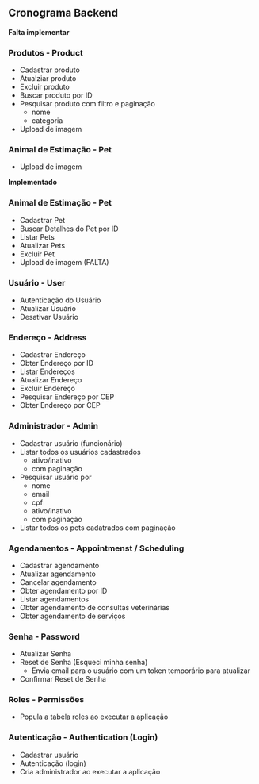 ## Cronograma Backend

**Falta implementar**

### Produtos - Product

* Cadastrar produto
* Atualziar produto
* Excluir produto
* Buscar produto por ID
* Pesquisar produto com filtro e paginação
    * nome
    * categoria
* Upload de imagem

### Animal de Estimação - Pet

* Upload de imagem

**Implementado**

### Animal de Estimação - Pet

* Cadastrar Pet
* Buscar Detalhes do Pet por ID
* Listar Pets
* Atualizar Pets
* Excluir Pet
* Upload de imagem (FALTA)

### Usuário - User

* Autenticação do Usuário
* Atualizar Usuário
* Desativar Usuário

### Endereço - Address

* Cadastrar Endereço
* Obter Endereço por ID
* Listar Endereços
* Atualizar Endereço
* Excluir Endereço
* Pesquisar Endereço por CEP
* Obter Endereço por CEP

### Administrador - Admin

* Cadastrar usuário (funcionário)
* Listar todos os usuários cadastrados
    * ativo/inativo
    * com paginação
* Pesquisar usuário por
    * nome
    * email
    * cpf
    * ativo/inativo
    * com paginação
* Listar todos os pets cadatrados com paginação

### Agendamentos - Appointmenst / Scheduling

* Cadastrar agendamento
* Atualizar agendamento
* Cancelar agendamento
* Obter agendamento por ID
* Listar agendamentos
* Obter agendamento de consultas veterinárias
* Obter agendamento de serviços

### Senha - Password

* Atualizar Senha
* Reset de Senha (Esqueci minha senha)
    * Envia email para o usuário com um token temporário para atualizar
* Confirmar Reset de Senha

### Roles - Permissões

* Popula a tabela roles ao executar a aplicação

### Autenticação - Authentication (Login)

* Cadastrar usuário
* Autenticação (login)
* Cria administrador ao executar a aplicação